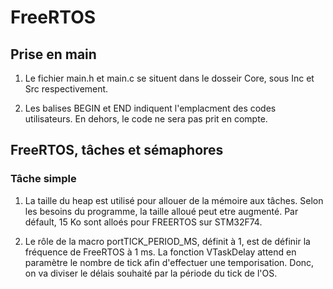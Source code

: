 # FreeRTOS

## Prise en main

1. Le fichier main.h et main.c se situent dans le dosseir Core, sous Inc et Src respectivement.

2. Les balises BEGIN et END indiquent l'emplacment des codes utilisateurs. En dehors, le code ne sera pas prit en compte.

## FreeRTOS, tâches et sémaphores

### Tâche simple

1. La taille du heap est utilisé pour allouer de la mémoire aux tâches. Selon les besoins du programme, la taille alloué peut etre augmenté. Par défault, 15 Ko sont alloés pour FREERTOS sur STM32F74. 

2. Le rôle de la macro portTICK_PERIOD_MS, définit à 1, est de définir la fréquence de FreeRTOS à 1 ms.
La fonction VTaskDelay attend en paramètre le nombre de tick afin d'effectuer une temporisation.
Donc, on va diviser le délais souhaité par la période du tick de l'OS. 
